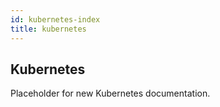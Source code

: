 ```yaml
---
id: kubernetes-index
title: kubernetes
---
```


## Kubernetes

Placeholder for new Kubernetes documentation. 